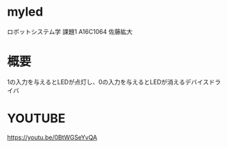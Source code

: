 # myled
ロボットシステム学 課題1 A16C1064 佐藤紘大
# 概要
1の入力を与えるとLEDが点灯し、0の入力を与えるとLEDが消えるデバイスドライバ

# YOUTUBE
https://youtu.be/0BtWGSeYvQA
